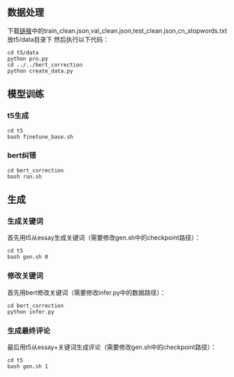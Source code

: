 ## 数据处理
下载[链接](https://cloud.tsinghua.edu.cn/d/5a8e71813fa24cab8c18/)中的train_clean.json,val_clean.json,test_clean.json,cn_stopwords.txt放t5/data目录下
然后执行以下代码：
```
cd t5/data
python pro.py
cd ../../bert_correction
python create_data.py
```

## 模型训练

### t5生成
```
cd t5
bash finetune_base.sh
```

### bert纠错
```
cd bert_correction
bash run.sh
```

## 生成
### 生成关键词
首先用t5从essay生成关键词（需要修改gen.sh中的checkpoint路径）：
```
cd t5
bash gen.sh 0 
```

### 修改关键词
首先用bert修改关键词（需要修改infer.py中的数据路径）：
```
cd bert_correction
python infer.py
```

### 生成最终评论
最后用t5从essay+关键词生成评论（需要修改gen.sh中的checkpoint路径）：
```
cd t5
bash gen.sh 1
```

